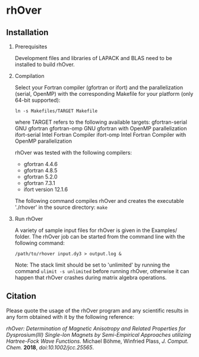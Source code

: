 # rhOver

## Installation

1. Prerequisites

   Development files and libraries of LAPACK and BLAS need to be installed to build rhOver.

2. Compilation

   Select your Fortran compiler (gfortran or ifort) and the parallelization (serial, OpenMP) with the corresponding Makefile for your platform (only 64-bit supported):
   
   `ln -s Makefiles/TARGET Makefile`
    
    where TARGET refers to the following available targets:
	   gfortran-serial		GNU gfortran
	   gfortran-omp		GNU gfortran with OpenMP parallelization
	   ifort-serial		Intel Fortran Compiler
	   ifort-omp		Intel Fortran Compiler with OpenMP parallelization

    rhOver was tested with the following compilers:
    * gfortran 4.4.6
    * gfortran 4.8.5
    * gfortran 5.2.0
    * gfortran 7.3.1
    * ifort version 12.1.6

    The following command compiles rhOver and creates the executable './rhover' in the source directory:
    `make`

3. Run rhOver

    A variety of sample input files for rhOver is given in the Examples/ folder.
    The rhOver job can be started from the command line with the following command:

    `/path/to/rhover input.dy3 > output.log &`

    Note: 
    The stack limit should be set to 'unlimited' by running the command `ulimit -s unlimited` before running rhOver, otherwise it can happen that rhOver crashes during matrix algebra operations.

## Citation

Please quote the usage of the rhOver program and any scientific results in any form obtained with it by the following reference:

*rhOver: Determination of Magnetic Anisotropy and Related Properties for Dysprosium(III) Single-Ion Magnets by Semi-Empirical Approaches utilizing Hartree-Fock Wave Functions.* Michael Böhme, Winfried Plass, *J. Comput. Chem.* **2018**, *doi:10.1002/jcc.25565*.

